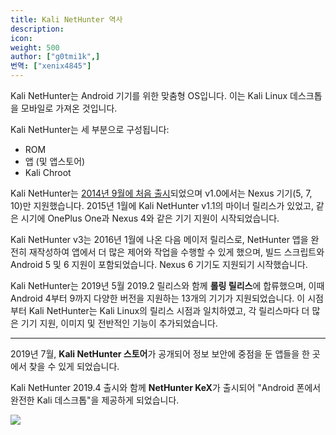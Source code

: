 ```yaml
---
title: Kali NetHunter 역사
description:
icon:
weight: 500
author: ["g0tmi1k",]
번역: ["xenix4845"]
---
```


Kali NetHunter는 Android 기기를 위한 맞춤형 OS입니다. 이는 Kali Linux 데스크톱을 모바일로 가져온 것입니다.

Kali NetHunter는 세 부분으로 구성됩니다:

- ROM
- 앱 (및 앱스토어)
- Kali Chroot

Kali NetHunter는 [2014년 9월에 처음 출시](https://twitter.com/kalilinux/status/514404154933260288)되었으며 v1.0에서는 Nexus 기기(5, 7, 10)만 지원했습니다. 2015년 1월에 Kali NetHunter v1.1의 마이너 릴리스가 있었고, 같은 시기에 OnePlus One과 Nexus 4와 같은 기기 지원이 시작되었습니다.

Kali NetHunter v3는 2016년 1월에 나온 다음 메이저 릴리스로, NetHunter 앱을 완전히 재작성하여 앱에서 더 많은 제어와 작업을 수행할 수 있게 했으며, 빌드 스크립트와 Android 5 및 6 지원이 포함되었습니다. Nexus 6 기기도 지원되기 시작했습니다.

Kali NetHunter는 2019년 5월 2019.2 릴리스와 함께 **롤링 릴리스**에 합류했으며, 이때 Android 4부터 9까지 다양한 버전을 지원하는 13개의 기기가 지원되었습니다. 이 시점부터 Kali NetHunter는 Kali Linux의 릴리스 시점과 일치하였고, 각 릴리스마다 더 많은 기기 지원, 이미지 및 전반적인 기능이 추가되었습니다.

- - -

2019년 7월, **Kali NetHunter 스토어**가 공개되어 정보 보안에 중점을 둔 앱들을 한 곳에서 찾을 수 있게 되었습니다.

Kali NetHunter 2019.4 출시와 함께 **NetHunter KeX**가 출시되어 "Android 폰에서 완전한 Kali 데스크톱"을 제공하게 되었습니다.

![](kali-kex-theme.gif)
